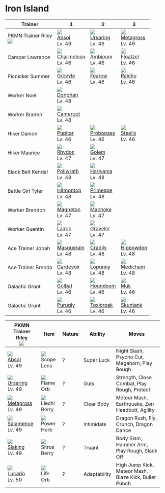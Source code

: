 # Iron Island

Trainer                          | 1                                    | 2                                    | 3
---                              | ---                                  | ---                                  | ---
PKMN Trainer Riley<br>![][riley] | ![][359]<br> [Absol]<br> Lv. 49      | ![][217]<br> [Ursaring]<br> Lv. 49   | ![][376]<br> [Metagross]<br> Lv. 49  | ![][373]<br> [Salamence]<br> Lv. 49  | ![][289]<br> [Slaking]<br> Lv. 49    | ![][448]<br> [Lucario]<br> Lv. 50
Camper Lawrence                  | ![][005]<br> [Charmeleon]<br> Lv. 46 | ![][424]<br> [Ambipom]<br> Lv. 46    | ![][419]<br> [Floatzel]<br> Lv. 46
Picnicker Summer                 | ![][253]<br> [Grovyle]<br> Lv. 46    | ![][022]<br> [Fearow]<br> Lv. 46     | ![][026]<br> [Raichu]<br> Lv. 46
Worker Noel                      | ![][232]<br> [Donphan]<br> Lv. 48
Worker Braden                    | ![][323]<br> [Camerupt]<br> Lv. 48
Hiker Damon                      | ![][247]<br> [Pupitar]<br> Lv. 46    | ![][476]<br> [Probopass]<br> Lv. 46  | ![][208]<br> [Steelix]<br> Lv. 46
Hiker Maurice                    | ![][112]<br> [Rhydon]<br> Lv. 47     | ![][076]<br> [Golem]<br> Lv. 47
Black Belt Kendal                | ![][062]<br> [Poliwrath]<br> Lv. 48  | ![][297]<br> [Hariyama]<br> Lv. 48
Battle Girl Tyler                | ![][237]<br> [Hitmontop]<br> Lv. 48  | ![][057]<br> [Primeape]<br> Lv. 48
Worker Brendon                   | ![][082]<br> [Magneton]<br> Lv. 47   | ![][067]<br> [Machoke]<br> Lv. 47
Worker Quentin                   | ![][305]<br> [Lairon]<br> Lv. 47     | ![][075]<br> [Graveler]<br> Lv. 47
Ace Trainer Jonah                | ![][284]<br> [Masquerain]<br> Lv. 48 | ![][346]<br> [Cradily]<br> Lv. 48    | ![][450]<br> [Hippowdon]<br> Lv. 48
Ace Trainer Brenda               | ![][282]<br> [Gardevoir]<br> Lv. 48  | ![][428]<br> [Lopunny]<br> Lv. 48    | ![][308]<br> [Medicham]<br> Lv. 48
Galactic Grunt                   | ![][042]<br> [Golbat]<br> Lv. 46     | ![][229]<br> [Houndoom]<br> Lv. 46   | ![][089]<br> [Muk]<br> Lv. 46
Galactic Grunt                   | ![][432]<br> [Purugly]<br> Lv. 46    | ![][454]<br> [Toxicroak]<br> Lv. 46  | ![][435]<br> [Skuntank]<br> Lv. 46

PKMN Trainer Riley<br>![][riley]    | Item                               | Nature | Ability      | Moves
---                                 | ---                                | --- | ---          | ---
![][359]<br> [Absol]<br> Lv. 49     | ![][scope-lens]<br> Scope Lens     | ? | Super Luck   | Night Slash, Psycho Cut, Megahorn, Play Rough
![][217]<br> [Ursaring]<br> Lv. 49  | ![][flame-orb]<br> Flame Orb       | ? | Guts         | Strength, Close Combat, Play Rough, Protect
![][376]<br> [Metagross]<br> Lv. 49 | ![][liechi-berry]<br> Liechi Berry | ? | Clear Body   | Meteor Mash, Earthquake, Zen Headbutt, Agility
![][373]<br> [Salamence]<br> Lv. 49 | ![][power-herb]<br> Power Herb     | ? | Intimidate   | Dragon Rush, Fly, Crunch, Dragon Dance
![][289]<br> [Slaking]<br> Lv. 49   | ![][sitrus-berry]<br> Sitrus Berry | ? | Truant       | Body Slam, Hammer Arm, Play Rough, Slack Off
![][448]<br> [Lucario]<br> Lv. 50   | ![][life-orb]<br> Life Orb         | ? | Adaptability | High Jump Kick, Meteor Mash, Blaze Kick, Bullet Punch

[Charmeleon]: ../../pokemon_changes/005/
[Fearow]: ../../pokemon_changes/022/
[Raichu]: ../../pokemon_changes/026/
[Golbat]: ../../pokemon_changes/042/
[Primeape]: ../../pokemon_changes/057/
[Poliwrath]: ../../pokemon_changes/062/
[Machoke]: ../../pokemon_changes/067/
[Graveler]: ../../pokemon_changes/075/
[Golem]: ../../pokemon_changes/076/
[Magneton]: ../../pokemon_changes/082/
[Muk]: ../../pokemon_changes/089/
[Rhydon]: ../../pokemon_changes/112/
[Steelix]: ../../pokemon_changes/208/
[Ursaring]: ../../pokemon_changes/217/
[Houndoom]: ../../pokemon_changes/229/
[Donphan]: ../../pokemon_changes/232/
[Hitmontop]: ../../pokemon_changes/237/
[Pupitar]: ../../pokemon_changes/247/
[Grovyle]: ../../pokemon_changes/253/
[Gardevoir]: ../../pokemon_changes/282/
[Masquerain]: ../../pokemon_changes/284/
[Slaking]: ../../pokemon_changes/289/
[Hariyama]: ../../pokemon_changes/297/
[Lairon]: ../../pokemon_changes/305/
[Medicham]: ../../pokemon_changes/308/
[Camerupt]: ../../pokemon_changes/323/
[Cradily]: ../../pokemon_changes/346/
[Absol]: ../../pokemon_changes/359/
[Salamence]: ../../pokemon_changes/373/
[Metagross]: ../../pokemon_changes/376/
[Floatzel]: ../../pokemon_changes/419/
[Ambipom]: ../../pokemon_changes/424/
[Lopunny]: ../../pokemon_changes/428/
[Purugly]: ../../pokemon_changes/432/
[Skuntank]: ../../pokemon_changes/435/
[Lucario]: ../../pokemon_changes/448/
[Hippowdon]: ../../pokemon_changes/450/
[Toxicroak]: ../../pokemon_changes/454/
[Probopass]: ../../pokemon_changes/476/
[flame-orb]: ../img/items/flame-orb.png
[liechi-berry]: ../img/items/liechi-berry.png
[life-orb]: ../img/items/life-orb.png
[power-herb]: ../img/items/power-herb.png
[scope-lens]: ../img/items/scope-lens.png
[sitrus-berry]: ../img/items/sitrus-berry.png
[005]: ../img/pokemon/005.png
[022]: ../img/pokemon/022.png
[026]: ../img/pokemon/026.png
[042]: ../img/pokemon/042.png
[057]: ../img/pokemon/057.png
[062]: ../img/pokemon/062.png
[067]: ../img/pokemon/067.png
[075]: ../img/pokemon/075.png
[076]: ../img/pokemon/076.png
[082]: ../img/pokemon/082.png
[089]: ../img/pokemon/089.png
[112]: ../img/pokemon/112.png
[208]: ../img/pokemon/208.png
[217]: ../img/pokemon/217.png
[229]: ../img/pokemon/229.png
[232]: ../img/pokemon/232.png
[237]: ../img/pokemon/237.png
[247]: ../img/pokemon/247.png
[253]: ../img/pokemon/253.png
[282]: ../img/pokemon/282.png
[284]: ../img/pokemon/284.png
[289]: ../img/pokemon/289.png
[297]: ../img/pokemon/297.png
[305]: ../img/pokemon/305.png
[308]: ../img/pokemon/308.png
[323]: ../img/pokemon/323.png
[346]: ../img/pokemon/346.png
[359]: ../img/pokemon/359.png
[373]: ../img/pokemon/373.png
[376]: ../img/pokemon/376.png
[419]: ../img/pokemon/419.png
[424]: ../img/pokemon/424.png
[428]: ../img/pokemon/428.png
[432]: ../img/pokemon/432.png
[435]: ../img/pokemon/435.png
[448]: ../img/pokemon/448.png
[450]: ../img/pokemon/450.png
[454]: ../img/pokemon/454.png
[476]: ../img/pokemon/476.png
[riley]: ../img/trainer/riley.png

